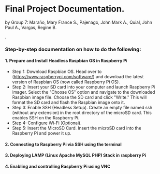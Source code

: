 # Final Project Documentation.
by Group 7: Maraño, Mary France S., Pajenago, John Mark A., Quial, John Paul A., Vargas, Regine B.  

.    
###  Step-by-step documentation on how to do the following:
#### 1. Prepare and Install Headless Raspbian OS in Raspberry Pi
* Step 1: Download Raspbian OS. Head over to (https://www.raspberrypi.com/software/) and download the latest version of Raspbian OS (now called Raspberry Pi OS).
* Step 2: Insert your SD card into your computer and launch Raspberry Pi Imager. Select the "Choose OS" option and navigate to the downloaded Raspbian image file. Choose the SD card and click "Write." This will format the SD card and flash the Raspbian image onto it.
* Step 3: Enable SSH (Headless Setup). Create an empty file named ssh (without any extension) in the root directory of the microSD card. This enables SSH on the Raspberry Pi.
* Step 4: Configure Wi-Fi (Optional).
* Step 5: Insert the MicroSD Card. Insert the microSD card into the Raspberry Pi and power it up.

#### 2. Connecting to Raspberry Pi via SSH using the terminal
#### 3. Deploying LAMP (Linux Apache MySQL PHP) Stack in raspberry Pi
#### 4. Enabling and controlling Raspberry Pi using VNC

